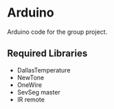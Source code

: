 # Arduino
Arduino code for the group project.

## Required Libraries
- DallasTemperature
- NewTone
- OneWire
- SevSeg master
- IR remote
